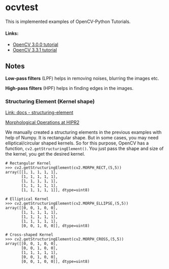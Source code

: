 # ocvtest

This is implemented examples of OpenCV-Python Tutorials.

#### Links:
* [OpenCV 3.0.0 tutorial](https://docs.opencv.org/3.0-beta/doc/py_tutorials/py_tutorials.html)
* [OpenCV 3.3.1 tutorial](https://docs.opencv.org/3.3.1/d6/d00/tutorial_py_root.html)

## Notes

**Low-pass filters** (LPF) helps in removing noises, blurring the images etc.

**High-pass filters** (HPF) helps in finding edges in the images.

### Structuring Element (Kernel shape)

[Link: docs - structuring-element](https://docs.opencv.org/3.0-beta/doc/py_tutorials/py_imgproc/py_morphological_ops/py_morphological_ops.html#structuring-element)

[Morphological Operations at HIPR2](http://homepages.inf.ed.ac.uk/rbf/HIPR2/morops.htm)

We manually created a structuring elements in the previous examples with help of Numpy.
It is rectangular shape. But in some cases, you may need elliptical/circular shaped kernels.
So for this purpose, OpenCV has a function, `cv2.getStructuringElement()`.
You just pass the shape and size of the kernel, you get the desired kernel.

```
# Rectangular Kernel
>>> cv2.getStructuringElement(cv2.MORPH_RECT,(5,5))
array([[1, 1, 1, 1, 1],
       [1, 1, 1, 1, 1],
       [1, 1, 1, 1, 1],
       [1, 1, 1, 1, 1],
       [1, 1, 1, 1, 1]], dtype=uint8)

```
```
# Elliptical Kernel
>>> cv2.getStructuringElement(cv2.MORPH_ELLIPSE,(5,5))
array([[0, 0, 1, 0, 0],
       [1, 1, 1, 1, 1],
       [1, 1, 1, 1, 1],
       [1, 1, 1, 1, 1],
       [0, 0, 1, 0, 0]], dtype=uint8)
```
```
# Cross-shaped Kernel
>>> cv2.getStructuringElement(cv2.MORPH_CROSS,(5,5))
array([[0, 0, 1, 0, 0],
       [0, 0, 1, 0, 0],
       [1, 1, 1, 1, 1],
       [0, 0, 1, 0, 0],
       [0, 0, 1, 0, 0]], dtype=uint8)
```